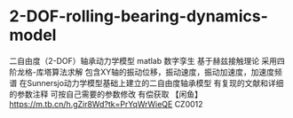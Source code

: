 # 2-DOF-rolling-bearing-dynamics-model
二自由度（2-DOF）轴承动力学模型 matlab 数字孪生
基于赫兹接触理论  采用四阶龙格-库塔算法求解 包含XY轴的振动位移，振动速度，振动加速度，加速度频谱
在Sunnersjo动力学模型基础上建立的二自由度轴承模型
有复现的文献和详细的参数注释 可按自己需要的参数修改
有偿获取
【闲鱼】https://m.tb.cn/h.gZir8Wd?tk=PrYqWrWieQE CZ0012 
